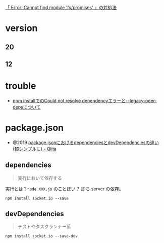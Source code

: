 
[「 Error: Cannot find module 'fs/promises' 」の対処法](https://zenn.dev/pontagon333/articles/425296e73487e2)

# version
## 20
## 12

# trouble
- [npm installでのCould not resolve dependencyエラーと--legacy-peer-depsについて](https://zenn.dev/minamiso/articles/78b22716f3338d)

# package.json
- @2019 [package.jsonにおけるdependenciesとdevDependenciesの違い(超シンプルに) - Qiita](https://qiita.com/fj_yohei/items/0b7fc2bc826df23935db)

## dependencies
> 実行において依存する

実行とは？`node XXX.js` のことぽい？
即ち server の依存。

```
npm install socket.io --save
```

## devDependencies
> テストやタスクランナー系

```
npm install socket.io --save-dev
```

